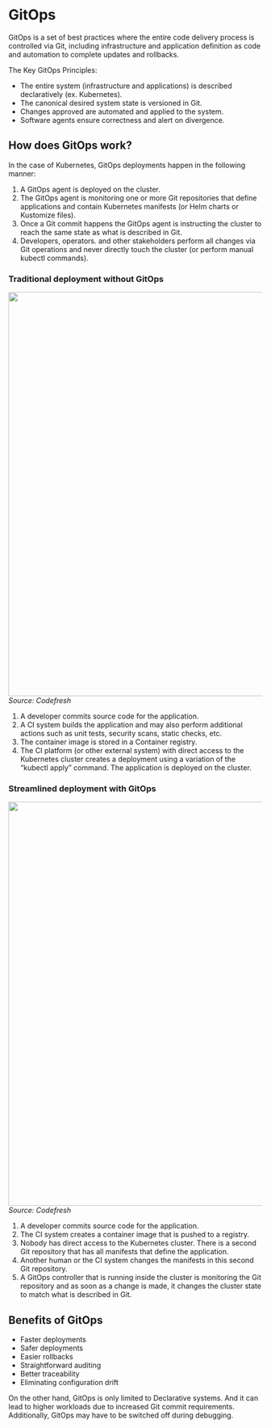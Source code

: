 # GitOps
GitOps is a set of best practices where the entire code delivery process is controlled via Git, 
including infrastructure and application definition as code and automation to complete updates and rollbacks.

The Key GitOps Principles:
- The entire system (infrastructure and applications) is described declaratively (ex. Kubernetes).
- The canonical desired system state is versioned in Git.
- Changes approved are automated and applied to the system.
- Software agents ensure correctness and alert on divergence.

## How does GitOps work?
In the case of Kubernetes, GitOps deployments happen in the following manner:
1. A GitOps agent is deployed on the cluster.
2. The GitOps agent is monitoring one or more Git repositories that define applications and contain Kubernetes manifests (or Helm charts or Kustomize files).
3. Once a Git commit happens the GitOps agent is instructing the cluster to reach the same state as what is described in Git.
4. Developers, operators. and other stakeholders perform all changes via Git operations and never directly touch the cluster (or perform manual kubectl commands).

### Traditional deployment without GitOps
<img src="https://github.com/TravisH0301/learning/assets/46085656/9ffa9437-7823-42e4-b445-1ce67fa060a9" width="800px"> <br>
*Source: Codefresh*
1. A developer commits source code for the application.
2. A CI system builds the application and may also perform additional actions such as unit tests, security scans, static checks, etc.
3. The container image is stored in a Container registry.
4. The CI platform (or other external system) with direct access to the Kubernetes cluster creates a deployment using a variation of the “kubectl apply” command.
The application is deployed on the cluster.

### Streamlined deployment with GitOps
<img src="https://github.com/TravisH0301/learning/assets/46085656/093f1c50-67e9-43f1-84b3-682343fe4b76" width="800px"> <br>
*Source: Codefresh*
1. A developer commits source code for the application.
2. The CI system creates a container image that is pushed to a registry.
3. Nobody has direct access to the Kubernetes cluster. There is a second Git repository that has all manifests that define the application.
4. Another human or the CI system changes the manifests in this second Git repository.
4. A GitOps controller that is running inside the cluster is monitoring the Git repository and as soon as a change is made, it changes the cluster state to match what is described in Git.

## Benefits of GitOps
- Faster deployments
- Safer deployments
- Easier rollbacks
- Straightforward auditing
- Better traceability
- Eliminating configuration drift

On the other hand, GitOps is only limited to Declarative systems. 
And it can lead to higher workloads due to increased Git commit requirements.
Additionally, GitOps may have to be switched off during debugging.
